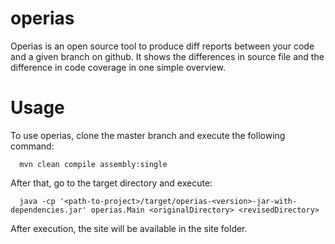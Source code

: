 operias
=======

Operias is an open source tool to produce diff reports between your code and a given branch on github. It shows the differences in source file and the difference in code coverage in one simple overview.


Usage
=======

To use operias, clone the master branch and execute the following command:
```
  mvn clean compile assembly:single
```
After that, go to the target directory and execute:
```
  java -cp '<path-to-project>/target/operias-<version>-jar-with-dependencies.jar' operias.Main <originalDirectory> <revisedDirectory>
```
After execution, the site will be available in the site folder.
